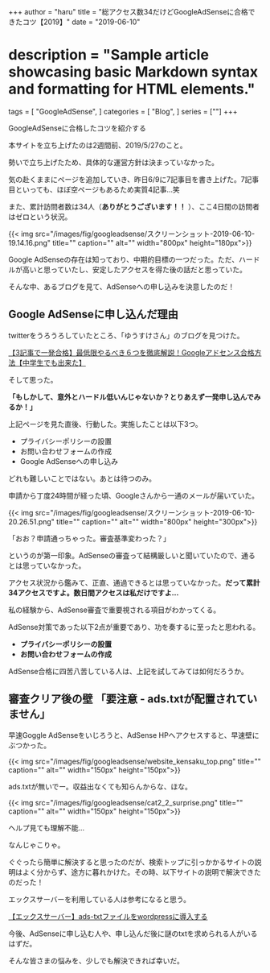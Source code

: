 +++
author = "haru"
title = "総アクセス数34だけどGoogleAdSenseに合格できたコツ【2019】"
date = "2019-06-10"
# description = "Sample article showcasing basic Markdown syntax and formatting for HTML elements."
tags = [
	"GoogleAdSense",
]
categories = [
	"Blog",
]
series = [""]
+++

GoogleAdSenseに合格したコツを紹介する

<script data-ad-client="ca-pub-7533150434547350" async src="https://pagead2.googlesyndication.com/pagead/js/adsbygoogle.js"></script>

<!--more-->


 本サイトを立ち上げたのは2週間前、2019/5/27のこと。

勢いで立ち上げたため、具体的な運営方針は決まっていなかった。

気の赴くままにページを追加していき、昨日6/9に7記事目を書き上げた。7記事目といっても、ほぼ空ページもあるため実質4記事…笑

また、累計訪問者数は34人（**ありがとうございます！！** ）、ここ4日間の訪問者はゼロという状況。


{{< img src="/images/fig/googleadsense/スクリーンショット-2019-06-10-19.14.16.png" title="" caption="" alt="" width="800px" height="180px">}}


Google AdSenseの存在は知っており、中期的目標の一つだった。ただ、ハードルが高いと思っていたし、安定したアクセスを得た後の話だと思っていた。

そんな中、あるブログを見て、AdSenseへの申し込みを決意したのだ！

## Google AdSenseに申し込んだ理由

twitterをうろうろしていたところ、「ゆうすけさん」のブログを見つけた。

[【3記事で一発合格】最低限やるべき６つを徹底解説！Googleアドセンス合格方法【中学生でも出来た】](https://yusukeblog.org/adsense-gokaku-siyo/)

そして思った。

**「もしかして、意外とハードル低いんじゃないか？とりあえず一発申し込んでみるか！」**

上記ページを見た直後、行動した。実施したことは以下3つ。

- プライバシーポリシーの設置
- お問い合わせフォームの作成
- Google AdSenseへの申し込み

どれも難しいことではない。あとは待つのみ。

申請から丁度24時間が経った頃、Googleさんから一通のメールが届いていた。

{{< img src="/images/fig/googleadsense/スクリーンショット-2019-06-10-20.26.51.png" title="" caption="" alt="" width="800px" height="300px">}}


「おお？申請通っちゃった。審査基準変わった？」

というのが第一印象。AdSenseの審査って結構厳しいと聞いていたので、通るとは思っていなかった。

アクセス状況から鑑みて、正直、通過できるとは思っていなかった。**だって累計34アクセスですよ。数日間アクセスは私だけですよ…**

私の経験から、AdSense審査で重要視される項目がわかってくる。

AdSense対策であった以下2点が重要であり、功を奏するに至ったと思われる。

- **プライバシーポリシーの設置**
- **お問い合わせフォームの作成**

AdSense合格に四苦八苦している人は、上記を試してみては如何だろうか。

## 審査クリア後の壁 「要注意 - ads.txtが配置されていません」

早速Goggle AdSenseをいじろうと、AdSense HPへアクセスすると、早速壁にぶつかった。

{{< img src="/images/fig/googleadsense/website_kensaku_top.png" title="" caption="" alt="" width="150px" height="150px">}}

ads.txtが無いでー。収益出なくても知らんからな、ほな。


{{< img src="/images/fig/googleadsense/cat2_2_surprise.png" title="" caption="" alt="" width="150px" height="150px">}}


 ヘルプ見ても理解不能...

 なんじゃこりゃ。






ぐぐったら簡単に解決すると思ったのだが、検索トップに引っかかるサイトの説明はよく分からず、途方に暮れかけた。その時、以下サイトの説明で解決できたのだった！

エックスサーバーを利用している人は参考になると思う。

[【エックスサーバー】ads-txtファイルをwordpressに導入する](https://ulnomad.com/2017/10/ "【エックスサーバー】ads-txtファイルをwordpressに導入する")


今後、AdSenseに申し込む人や、申し込んだ後に謎のtxtを求められる人がいるはずだ。

そんな皆さまの悩みを、少しでも解決できれば幸いだ。
